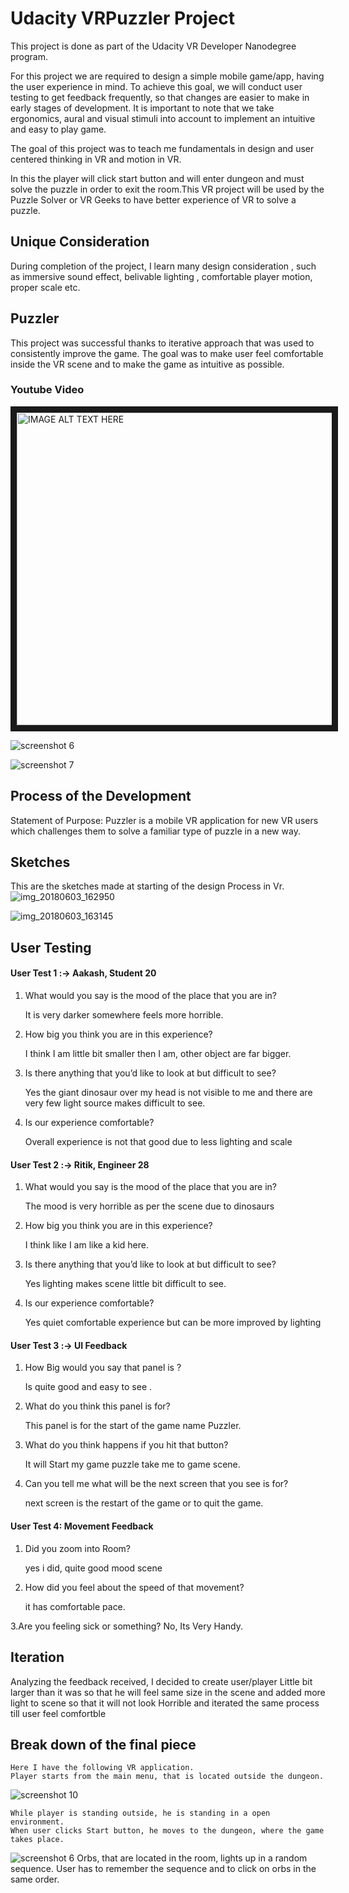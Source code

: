 #  Udacity VRPuzzler Project

This project is done as part of the Udacity VR Developer Nanodegree program.

For this project we are required to design a simple mobile game/app, having the user experience in mind. To achieve this goal, we will conduct user testing to get feedback frequently, so that changes are easier to make in early stages of development. It is important to note that we take ergonomics, aural and visual stimuli into account to implement an intuitive and easy to play game.

The goal of this project was to teach me fundamentals in design and user centered thinking in VR and motion in VR.

In this the player will click start button and will enter dungeon and must solve the puzzle in order to exit the room.This VR project will be used by the Puzzle Solver or VR Geeks to have better experience of VR to solve a puzzle.

## Unique Consideration

During completion of the project, I learn many design consideration , such as immersive sound effect, belivable lighting , comfortable player motion, proper scale etc.


## Puzzler
This project was successful thanks to iterative approach that was used to consistently improve the game. The goal was to make user feel comfortable inside the VR scene and to make the game as intuitive as possible.

### Youtube Video
<a href="http://www.youtube.com/watch?feature=player_embedded&v=b4sFEc2hZ4Q
" target="_blank"><img src="http://img.youtube.com/vi/b4sFEc2hZ4Q/0.jpg" 
alt="IMAGE ALT TEXT HERE" width="2400" height="500" border="10" /></a>

![screenshot 6](https://user-images.githubusercontent.com/21164980/41223004-31ca1692-6d86-11e8-9342-3440453148e3.png)

![screenshot 7](https://user-images.githubusercontent.com/21164980/41223627-f7e124dc-6d87-11e8-9b50-d479b7a20fcd.png)

## Process of the Development
Statement of Purpose: Puzzler is a mobile VR application for new VR users which challenges them to solve a familiar type of puzzle in a new way.

## Sketches
This are the sketches made at starting of the design Process in Vr.
![img_20180603_162950](https://user-images.githubusercontent.com/21164980/41310460-2f8beae4-6e9f-11e8-9288-5c58da8940c2.jpg)

![img_20180603_163145](https://user-images.githubusercontent.com/21164980/41310543-6aa0ae44-6e9f-11e8-834c-75cd0b2d16c3.jpg)

## User Testing
#### User Test 1 :-> Aakash, Student 20
1. What would you say is the mood of the place that you are in?

    It is very darker somewhere feels more horrible.

2. How big you think you are in this experience?

    I think I am little bit smaller then I am, other object are far bigger.

3. Is there anything that you’d like to look at but difficult to see?
  
    Yes the giant dinosaur over my head is not visible to me and there are very few light source makes difficult to see.

4. Is our experience comfortable?

    Overall experience is not that good due to less lighting and scale

#### User Test 2 :-> Ritik, Engineer 28

1. What would you say is the mood of the place that you are in?

    The mood is very horrible as per the scene due to dinosaurs

2. How big you think you are in this experience?

    I think like I am like a kid here.

3. Is there anything that you’d like to look at but difficult to see?

    Yes lighting makes scene little bit difficult to see.

4. Is our experience comfortable?

    Yes quiet comfortable experience but can be more improved by lighting

#### User Test 3 :-> UI Feedback

1. How Big would you say that panel is ?

    Is quite good and easy to see .

2. What do you think this panel is for?

    This panel is for the start of the game name Puzzler.

3. What do you think happens if you hit that button?

    It will Start my game puzzle take me to game scene.

4. Can you tell me what will be the next screen that you see is for?

    next screen is the restart of the game or to quit the game.

#### User Test 4: Movement Feedback
1. Did you zoom into Room?

     yes i did, quite good mood scene

2. How did you feel about the speed of that movement?

    it has comfortable pace.

3.Are you feeling sick or something?
    No, Its Very Handy.
   
## Iteration

Analyzing the feedback received, I decided to create user/player Little bit larger than it was so that he will feel same size in the scene and added more light to scene so that it will not look Horrible and iterated the same process till user feel comfortble

## Break down of the final piece
    
    Here I have the following VR application.
    Player starts from the main menu, that is located outside the dungeon.
![screenshot 10](https://user-images.githubusercontent.com/21164980/41639136-6aa87774-747a-11e8-8daf-3fcf43f182df.png)

    While player is standing outside, he is standing in a open environment.
    When user clicks Start button, he moves to the dungeon, where the game takes place.
    
![screenshot 6](https://user-images.githubusercontent.com/21164980/41804968-bf0def2a-76bd-11e8-92e6-e1778a8cb440.png)
    Orbs, that are located in the room, lights up in a random sequence. User has to remember the sequence and to click on orbs in the       same order.



    
    
